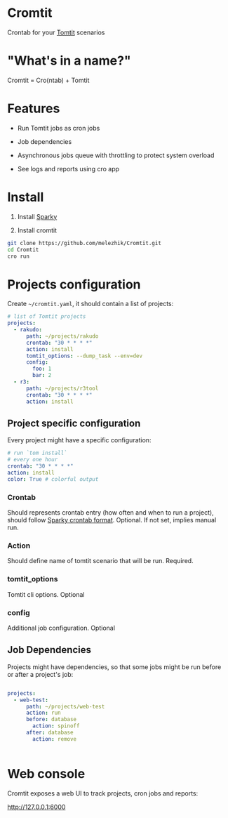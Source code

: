 # Cromtit

Crontab for your [Tomtit](https://github.com/melezhik/Tomtit) scenarios

# "What's in a name?"

Cromtit =  Cro(ntab) + Tomtit 

# Features

* Run Tomtit jobs as cron jobs

* Job dependencies 

* Asynchronous jobs queue with throttling 
to protect system overload

* See logs and reports using cro app

# Install

1. Install [Sparky](https://github.com/melezhik/sparky#installation)

2. Install cromtit

```bash
git clone https://github.com/melezhik/Cromtit.git
cd Cromtit
cro run
```

# Projects configuration

Create `~/cromtit.yaml`, it should contain a list of projects:

```yaml
# list of Tomtit projects
projects:
  - rakudo:
      path: ~/projects/rakudo
      crontab: "30 * * * *"
      action: install
      tomtit_options: --dump_task --env=dev
      config:
        foo: 1
        bar: 2
  - r3:
      path: ~/projects/r3tool
      crontab: "30 * * * *"
      action: install
```

## Project specific configuration

Every project might have a specific configuration:

```yaml
# run `tom install`
# every one hour
crontab: "30 * * * *"
action: install
color: True # colorful output
```

### Crontab

Should represents crontab entry (how often and when to run a project), should
follow [Sparky crontab format](https://github.com/melezhik/sparky#run-by-cron). 
Optional. If not set, implies manual run.

### Action

Should define name of tomtit scenario that will be run. Required.
 
### tomtit_options

Tomtit cli options. Optional

### config

Additional job configuration. Optional

## Job Dependencies

Projects might have dependencies, so that some jobs might be run before or after
a project's job:


```yaml

projects:
  - web-test:
      path: ~/projects/web-test
      action: run
      before: database
        action: spinoff
      after: database
        action: remove 
          
```

# Web console

Cromtit exposes a web UI to track projects, cron jobs and reports:

http://127.0.0.1:6000



